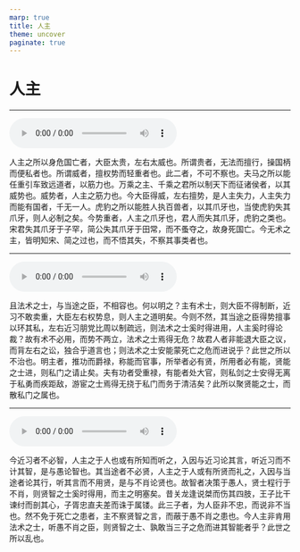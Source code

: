 ```yaml
---
marp: true
title: 人主
theme: uncover
paginate: true
---
```


# 人主

---

![](assets/audios/52/1.mp3)

人主之所以身危国亡者，大臣太贵，左右太威也。所谓贵者，无法而擅行，操国柄而便私者也。所谓威者，擅权势而轻重者也。此二者，不可不察也。夫马之所以能任重引车致远道者，以筋力也。万乘之主、千乘之君所以制天下而征诸侯者，以其威势也。威势者，人主之筋力也。今大臣得威，左右擅势，是人主失力，人主失力而能有国者，千无一人。虎豹之所以能胜人执百兽者，以其爪牙也，当使虎豹失其爪牙，则人必制之矣。今势重者，人主之爪牙也，君人而失其爪牙，虎豹之类也。宋君失其爪牙于子罕，简公失其爪牙于田常，而不蚤夺之，故身死国亡。今无术之主，皆明知宋、简之过也，而不悟其失，不察其事类者也。

---

![](assets/audios/52/2.mp3)

且法术之士，与当途之臣，不相容也。何以明之？主有术士，则大臣不得制断，近习不敢卖重，大臣左右权势息，则人主之道明矣。今则不然，其当途之臣得势擅事以环其私，左右近习朋党比周以制疏远，则法术之士奚时得进用，人主奚时得论裁？故有术不必用，而势不两立，法术之士焉得无危？故君人者非能退大臣之议，而背左右之讼，独合乎道言也；则法术之士安能蒙死亡之危而进说乎？此世之所以不治也。明主者，推功而爵禄，称能而官事，所举者必有贤，所用者必有能，贤能之士进，则私门之请止矣。夫有功者受重禄，有能者处大官，则私剑之士安得无离于私勇而疾距敌，游宦之士焉得无挠于私门而务于清洁矣？此所以聚贤能之士，而散私门之属也。

---

![](assets/audios/52/3.mp3)

今近习者不必智，人主之于人也或有所知而听之，入因与近习论其言，听近习而不计其智，是与愚论智也。其当途者不必贤，人主之于人或有所贤而礼之，入因与当途者论其行，听其言而不用贤，是与不肖论贤也。故智者决策于愚人，贤士程行于不肖，则贤智之士奚时得用，而主之明塞矣。昔关龙逢说桀而伤其四肢，王子比干谏纣而剖其心，子胥忠直夫差而诛于属镂。此三子者，为人臣非不忠，而说非不当也。然不免于死亡之患者，主不察贤智之言，而蔽于愚不肖之患也。今人主非肯用法术之士，听愚不肖之臣，则贤智之士、孰敢当三子之危而进其智能者乎？此世之所以乱也。